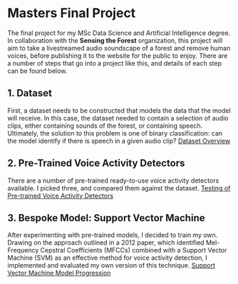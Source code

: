 # Masters Final Project

The final project for my MSc Data Science and Artificial Intelligence degree. In collaboration with the **Sensing the Forest** organization, this project will aim to take a livestreamed audio soundscape of a forest and remove human voices, before publishing it to the website for the public to enjoy. There are a number of steps that go into a project like this, and details of each step can be found below.

## 1. Dataset
First, a dataset needs to be constructed that models the data that the model will receive. In this case, the dataset needed to contain a selection of audio clips, either containing sounds of the forest, or containing speech. Ultimately, the solution to this problem is one of binary classification: can the model identify if there is speech in a given audio clip?
[Dataset Overview](dataset.md)

## 2. Pre-Trained Voice Activity Detectors
There are a number of pre-trained ready-to-use voice activity detectors available. I picked three, and compared them against the dataset.
[Testing of Pre-trained Voice Activity Detectors](pre_trained_vad_testing.md)

## 3. Bespoke Model: Support Vector Machine
After experimenting with pre-trained models, I decided to train my own. Drawing on the approach outlined in a 2012 paper, which identified Mel-Frequency Cepstral Coefficients (MFCCs) combined with a Support Vector Machine (SVM) as an effective method for voice activity detection, I implemented and evaluated my own version of this technique.
[Support Vector Machine Model Progression](SVM.md)

